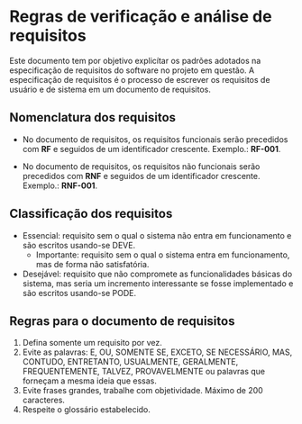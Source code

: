 # Regras de verificação e análise de requisitos
Este documento tem por objetivo explicítar os padrões adotados na especificação de requisitos do software no projeto em questão. A especificação de requisitos é o processo de escrever os requisitos de usuário e de sistema em um documento de requisitos.

## Nomenclatura dos requisitos
- No documento de requisitos, os requisitos funcionais serão precedidos com **RF** e seguidos de um identificador crescente. Exemplo.: **RF-001**.

- No documento de requisitos, os requisitos não funcionais serão precedidos com **RNF** e seguidos de um identificador crescente. Exemplo.: **RNF-001**.

## Classificação dos requisitos
- Essencial: requisito sem o qual o sistema não entra em funcionamento e são escritos usando-se DEVE.
	- Importante: requisito sem o qual o sistema entra em funcionamento, mas de forma não satisfatória.
- Desejável: requisito que não compromete as funcionalidades básicas do sistema, mas seria um incremento interessante se fosse implementado e são escritos usando-se PODE.

## Regras para o documento de requisitos
1. Defina somente um requisito por vez.
2. Evite as palavras: E, OU, SOMENTE SE, EXCETO, SE NECESSÁRIO, MAS, CONTUDO, ENTRETANTO, USUALMENTE, GERALMENTE, FREQUENTEMENTE, TALVEZ, PROVAVELMENTE ou palavras que forneçam a mesma ideia que essas.
3. Evite frases grandes, trabalhe com objetividade. Máximo de 200 caracteres.
4. Respeite o glossário estabelecido.


